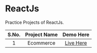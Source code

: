 # ReactJs
Practice Projects of ReactJs. 

| S.No.  | Project Name  | Demo Here  | 
|:-:|:-:|:-:|
|1  |  Ecommerce | <a href="https://shop-zone.netlify.app/" rel="noopener noreferrer" target="_blank">Live Here</a>  |

